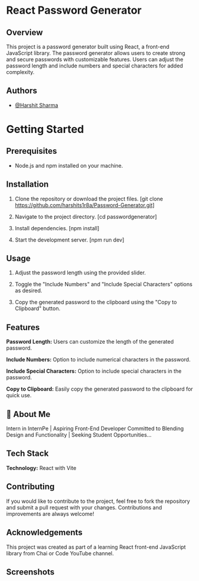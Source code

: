 # React Password Generator

## Overview

This project is a password generator built using React, a front-end JavaScript library. The password generator allows users to create strong and secure passwords with customizable features. Users can adjust the password length and include numbers and special characters for added complexity.

## Authors

- [@Harshit Sharma](https://github.com/harshits1r8a)

# Getting Started

## Prerequisites

- Node.js and npm installed on your machine.

## Installation

1. Clone the repository or download the project files.
   [git clone https://github.com/harshits1r8a/Password-Generator.git]

2. Navigate to the project directory.
   [cd passwordgenerator]

3. Install dependencies.
   [npm install]

4. Start the development server.
   [npm run dev]

## Usage

1. Adjust the password length using the provided slider.

2. Toggle the "Include Numbers" and "Include Special Characters" options as desired.

3. Copy the generated password to the clipboard using the "Copy to Clipboard" button.

## Features

**Password Length:** Users can customize the length of the generated password.

**Include Numbers:** Option to include numerical characters in the password.

**Include Special Characters:** Option to include special characters in the password.

**Copy to Clipboard:** Easily copy the generated password to the clipboard for quick use.

## 🚀 About Me

Intern in InternPe | Aspiring Front-End Developer Committed to Blending Design and Functionality | Seeking Student Opportunities...

## Tech Stack

**Technology:** React with Vite

## Contributing

If you would like to contribute to the project, feel free to fork the repository and submit a pull request with your changes. Contributions and improvements are always welcome!

## Acknowledgements

This project was created as part of a learning React front-end JavaScript library from Chai or Code YouTube channel.

## Screenshots
